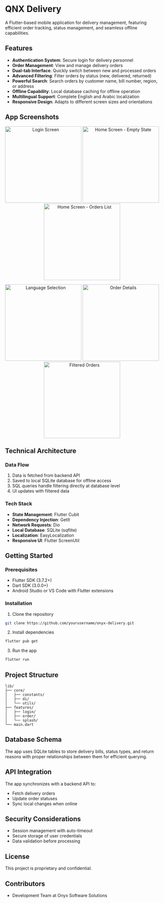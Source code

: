 # QNX Delivery

A Flutter-based mobile application for delivery management, featuring efficient order tracking, status management, and seamless offline capabilities.

## Features

- **Authentication System**: Secure login for delivery personnel
- **Order Management**: View and manage delivery orders
- **Dual-tab Interface**: Quickly switch between new and processed orders
- **Advanced Filtering**: Filter orders by status (new, delivered, returned)
- **Powerful Search**: Search orders by customer name, bill number, region, or address
- **Offline Capability**: Local database caching for offline operation
- **Multilingual Support**: Complete English and Arabic localization
- **Responsive Design**: Adapts to different screen sizes and orientations
## App Screenshots

<p align="center">
  <img src="screen_shot/s2.png" width="250" alt="Login Screen" />
  <img src="screen_shot/s1.png" width="250" alt="Home Screen - Empty State" />
  <img src="screen_shot/s3.png" width="250" alt="Home Screen - Orders List" />
</p>

<p align="center">
  <img src="screen_shot/s4.png" width="250" alt="Language Selection" />
  <img src="screen_shot/s6.png" width="250" alt="Order Details" />
  <img src="screen_shot/s5.png" width="250" alt="Filtered Orders" />
</p>

## Technical Architecture

### Data Flow
1. Data is fetched from backend API
2. Saved to local SQLite database for offline access
3. SQL queries handle filtering directly at database level
4. UI updates with filtered data

### Tech Stack
- **State Management**: Flutter Cubit
- **Dependency Injection**: GetIt
- **Network Requests**: Dio
- **Local Database**: SQLite (sqflite)
- **Localization**: EasyLocalization
- **Responsive UI**: Flutter ScreenUtil

## Getting Started

### Prerequisites
- Flutter SDK (3.7.2+)
- Dart SDK (3.0.0+)
- Android Studio or VS Code with Flutter extensions

### Installation
1. Clone the repository
```bash
git clone https://github.com/yourusername/onyx-delivery.git
```

2. Install dependencies
```bash
flutter pub get
```

3. Run the app
```bash
flutter run
```

## Project Structure
```
lib/
├── core/
│   ├── constants/
│   ├── di/
│   └── utils/
├── features/
│   ├── login/
│   ├── order/
│   └── splash/
└── main.dart
```

## Database Schema
The app uses SQLite tables to store delivery bills, status types, and return reasons with proper relationships between them for efficient querying.

## API Integration
The app synchronizes with a backend API to:
- Fetch delivery orders
- Update order statuses
- Sync local changes when online

## Security Considerations
- Session management with auto-timeout
- Secure storage of user credentials
- Data validation before processing

## License
This project is proprietary and confidential.

## Contributors
- Development Team at Onyx Software Solutions
